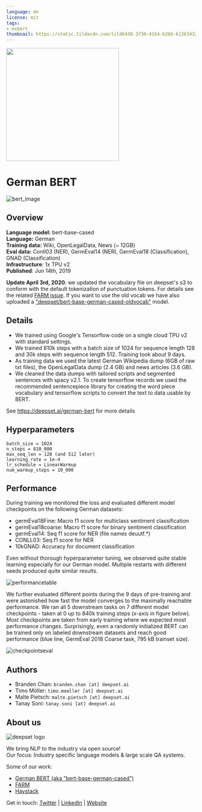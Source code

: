 ```yaml
---
language: de
license: mit
tags:
- exbert
thumbnail: https://static.tildacdn.com/tild6438-3730-4164-b266-613634323466/german_bert.png
---
```


<a href="https://huggingface.co/exbert/?model=bert-base-german-cased">
	<img width="300px" src="https://cdn-media.huggingface.co/exbert/button.png">
</a>

# German BERT
![bert_image](https://static.tildacdn.com/tild6438-3730-4164-b266-613634323466/german_bert.png)
## Overview
**Language model:** bert-base-cased   
**Language:** German  
**Training data:** Wiki, OpenLegalData, News (~ 12GB)  
**Eval data:** Conll03 (NER), GermEval14 (NER), GermEval18 (Classification), GNAD (Classification)  
**Infrastructure**: 1x TPU v2  
**Published**: Jun 14th, 2019

**Update April 3rd, 2020**: we updated the vocabulary file on deepset's s3 to conform with the default tokenization of punctuation tokens. 
For details see the related [FARM issue](https://github.com/deepset-ai/FARM/issues/60). If you want to use the old vocab we have also uploaded a ["deepset/bert-base-german-cased-oldvocab"](https://huggingface.co/deepset/bert-base-german-cased-oldvocab) model.
 
## Details
- We trained using Google's Tensorflow code on a single cloud TPU v2 with standard settings.
- We trained 810k steps with a batch size of 1024 for sequence length 128 and 30k steps with sequence length 512. Training took about 9 days.
- As training data we used the latest German Wikipedia dump (6GB of raw txt files), the OpenLegalData dump (2.4 GB) and news articles (3.6 GB).
- We cleaned the data dumps with tailored scripts and segmented sentences with spacy v2.1. To create tensorflow records we used the recommended sentencepiece library for creating the word piece vocabulary and tensorflow scripts to convert the text to data usable by BERT.


See https://deepset.ai/german-bert for more details

## Hyperparameters

```
batch_size = 1024
n_steps = 810_000
max_seq_len = 128 (and 512 later)
learning_rate = 1e-4
lr_schedule = LinearWarmup
num_warmup_steps = 10_000
```

## Performance

During training we monitored the loss and evaluated different model checkpoints on the following German datasets:

- germEval18Fine: Macro f1 score for multiclass sentiment classification
- germEval18coarse: Macro f1 score for binary sentiment classification
- germEval14: Seq f1 score for NER (file names deuutf.\*)
- CONLL03: Seq f1 score for NER
- 10kGNAD: Accuracy for document classification

Even without thorough hyperparameter tuning, we observed quite stable learning especially for our German model. Multiple restarts with different seeds produced quite similar results.
  
![performancetable](https://thumb.tildacdn.com/tild3162-6462-4566-b663-376630376138/-/format/webp/Screenshot_from_2020.png)  

We further evaluated different points during the 9 days of pre-training and were astonished how fast the model converges to the maximally reachable performance. We ran all 5 downstream tasks on 7 different model checkpoints - taken at 0 up to 840k training steps (x-axis in figure below). Most checkpoints are taken from early training where we expected most performance changes. Surprisingly, even a randomly initialized BERT can be trained only on labeled downstream datasets and reach good performance (blue line, GermEval 2018 Coarse task, 795 kB trainset size).

![checkpointseval](https://thumb.tildacdn.com/tild6335-3531-4137-b533-313365663435/-/format/webp/deepset_checkpoints.png)  

## Authors
- Branden Chan: `branden.chan [at] deepset.ai`
- Timo Möller: `timo.moeller [at] deepset.ai`
- Malte Pietsch: `malte.pietsch [at] deepset.ai`
- Tanay Soni: `tanay.soni [at] deepset.ai`

## About us
![deepset logo](https://raw.githubusercontent.com/deepset-ai/FARM/master/docs/img/deepset_logo.png)

We bring NLP to the industry via open source!  
Our focus: Industry specific language models & large scale QA systems.  
  
Some of our work: 
- [German BERT (aka "bert-base-german-cased")](https://deepset.ai/german-bert)
- [FARM](https://github.com/deepset-ai/FARM)
- [Haystack](https://github.com/deepset-ai/haystack/)

Get in touch:
[Twitter](https://twitter.com/deepset_ai) | [LinkedIn](https://www.linkedin.com/company/deepset-ai/) | [Website](https://deepset.ai)  
